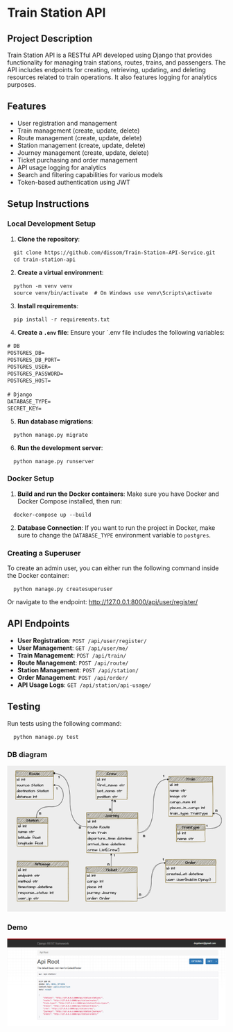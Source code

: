 # Train Station API

## Project Description

Train Station API is a RESTful API developed using Django that provides functionality for managing train stations, routes, trains, and passengers. The API includes endpoints for creating, retrieving, updating, and deleting resources related to train operations. It also features logging for analytics purposes.

## Features

- User registration and management
- Train management (create, update, delete)
- Route management (create, update, delete)
- Station management (create, update, delete)
- Journey management (create, update, delete)
- Ticket purchasing and order management
- API usage logging for analytics
- Search and filtering capabilities for various models
- Token-based authentication using JWT

## Setup Instructions

### Local Development Setup

1. **Clone the repository**:
```shell
  git clone https://github.com/dissom/Train-Station-API-Service.git
  cd train-station-api
```

2. **Create a virtual environment**:
```shell
  python -m venv venv
  source venv/bin/activate  # On Windows use venv\Scripts\activate
```

3. **Install requirements**:
```shell
  pip install -r requirements.txt
```

4. **Create a `.env` file**:
    Ensure your `.env file includes the following variables:
```plaintext
# DB
POSTGRES_DB=
POSTGRES_DB_PORT=
POSTGRES_USER=
POSTGRES_PASSWORD=
POSTGRES_HOST=

# Django
DATABASE_TYPE=
SECRET_KEY=
```

5. **Run database migrations**:
```shell
  python manage.py migrate
```

6. **Run the development server**:
```shell
  python manage.py runserver
```

### Docker Setup

1. **Build and run the Docker containers**:
   Make sure you have Docker and Docker Compose installed, then run:
   
```shell
  docker-compose up --build
```

2. **Database Connection**:
   If you want to run the project in Docker, make sure to change the `DATABASE_TYPE` environment variable to `postgres`.

### Creating a Superuser

To create an admin user, you can either run the following command inside the Docker container:

```shell
  python manage.py createsuperuser
```

Or navigate to the endpoint: http://127.0.0.1:8000/api/user/register/

## API Endpoints

- **User Registration**: `POST /api/user/register/`
- **User Management**: `GET /api/user/me/`
- **Train Management**: `POST /api/train/`
- **Route Management**: `POST /api/route/`
- **Station Management**: `POST /api/station/`
- **Order Management**: `POST /api/order/`
- **API Usage Logs**: `GET /api/station/api-usage/`

## Testing

Run tests using the following command:

```shell
  python manage.py test
```

### DB diagram

![db-model-diagram](db_diagram.png)

### Demo

![api-demo](demo.png)
